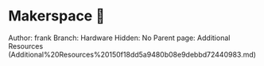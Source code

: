 # Makerspace 🔗

Author: frank
Branch: Hardware
Hidden: No
Parent page: Additional Resources (Additional%20Resources%20150f18dd5a9480b08e9debbd72440983.md)